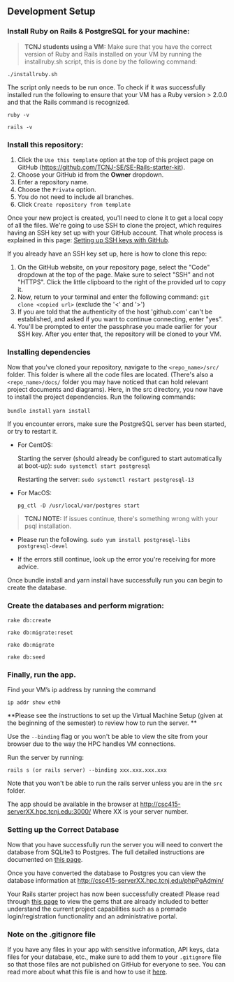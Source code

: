 ## Development Setup

### Install Ruby on Rails & PostgreSQL for your machine:


> **TCNJ students using a VM:** 
Make sure that you have the correct version of Ruby and Rails installed on your VM by running the installruby.sh script, this is done by the following command:

    ./installruby.sh

The script only needs to be run once.  To check if it was successfully installed run the following to ensure that your VM has a Ruby version > 2.0.0 and that the Rails command is recognized.

    ruby -v
    
    rails -v


### Install this repository: 

1. Click the `Use this template` option at the top of this project page on GitHub (<https://github.com/TCNJ-SE/SE-Rails-starter-kit>).
2. Choose your GitHub id from the **Owner** dropdown.
3. Enter a repository name.
4. Choose the `Private` option.
5. You do not need to include all branches.
6. Click `Create repository from template`  

Once your new project is created, you'll need to clone it to get a local copy of all the files. We're going to use SSH to clone the project, which requires having an SSH key set up with your GitHub account. That whole process is explained in this page: [Setting up SSH keys with GitHub](Setting_up_SSH_keys_GitHub.md).

If you already have an SSH key set up, here is how to clone this repo:

1. On the GitHub website, on your repository page, select the "Code" dropdown at the top of the page. Make sure to select "SSH" and not "HTTPS". Click the little clipboard to the right of the provided url to copy it.
2. Now, return to your terminal and enter the following command: `git clone <copied url>` (exclude the '<' and '>')
3. If you are told that the authenticity of the host 'github.com' can't be established, and asked if you want to continue connecting, enter "yes".
4. You'll be prompted to enter the passphrase you made earlier for your SSH key. After you enter that, the repository will be cloned to your VM.

### Installing dependencies

Now that you've cloned your repository, navigate to the `<repo_name>/src/` folder. This folder is where all the code files are located. (There's also a `<repo_name>/docs/` folder you may have noticed that can hold relevant project documents and diagrams). Here, in the src directory, you now have to install the project dependencies. Run the following commands:

`bundle install`
`yarn install`

If you encounter errors, make sure the PostgreSQL server has been started, or try to restart it.

* For CentOS:

  Starting the server (should already be configured to start automatically at boot-up):
  `sudo systemctl start postgresql`

  Restarting the server:
  `sudo systemctl restart postgresql-13`

* For MacOS:

  `pg_ctl -D /usr/local/var/postgres start`


> **TCNJ NOTE:** If issues continue, there's something wrong with your psql installation.

* Please run the following. `sudo yum install postgresql-libs postgresql-devel`

* If the errors still continue, look up the error you're receiving for more advice.

Once bundle install and yarn install have successfully run you can begin to create the database.

### Create the databases and perform migration:

    rake db:create
    
    rake db:migrate:reset
    
    rake db:migrate
    
    rake db:seed

### Finally, run the app.
Find your VM’s ip address by running the command

`ip addr show eth0`

**Please see the instructions to set up the Virtual Machine Setup (given at the beginning of the semester) to review how to run the server. ** 

Use the `--binding` flag or you won't be able to view the site from your browser due to the way the HPC handles VM connections.

Run the server by running:

`rails s (or rails server) --binding xxx.xxx.xxx.xxx`

Note that you won't be able to run the rails server unless you are in the `src` folder.

The app should be available in the browser at http://csc415-serverXX.hpc.tcnj.edu:3000/ 
Where XX is your server number.



### Setting up the Correct Database
Now that you have successfully run the server you will need to convert the database from SQLite3 to Postgres.  The full detailed instructions are documented on [this page](SQLite3_to_Postgres_on_Rails.md).

Once you have converted the database to Postgres you can view the database information at http://csc415-serverXX.hpc.tcnj.edu/phpPgAdmin/ 

Your Rails starter project has now been successfully created!  Please read through [this page](More_helpful_info.md) to view the gems that are already included to better understand the current project capabilities such as a premade login/registration functionality and an administrative portal.


### Note on the .gitignore file
If you have any files in your app with sensitive information, API keys, data files for your database, etc., make sure to add them to your `.gitignore` file so that those files are not published on GitHub for everyone to see. You can read more about what this file is and how to use it [here](.gitignore_Guide.md).
